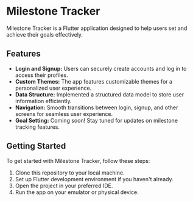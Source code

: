 # Milestone Tracker 

Milestone Tracker is a Flutter application designed to help users set and achieve their goals effectively.

## Features

- **Login and Signup:** Users can securely create accounts and log in to access their profiles.
- **Custom Themes:** The app features customizable themes for a personalized user experience.
- **Data Structure:** Implemented a structured data model to store user information efficiently.
- **Navigation:** Smooth transitions between login, signup, and other screens for seamless user experience.
- **Goal Setting:** Coming soon! Stay tuned for updates on milestone tracking features.

## Getting Started

To get started with Milestone Tracker, follow these steps:

1. Clone this repository to your local machine.
2. Set up Flutter development environment if you haven't already.
3. Open the project in your preferred IDE.
4. Run the app on your emulator or physical device.

